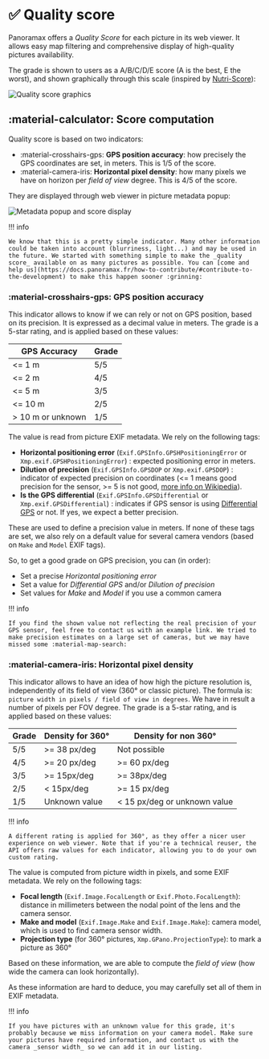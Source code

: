 # :white_check_mark: Quality score

Panoramax offers a _Quality Score_ for each picture in its web viewer. It allows easy map filtering and comprehensive display of high-quality pictures availability.

The grade is shown to users as a A/B/C/D/E score (A is the best, E the worst), and shown graphically through this scale (inspired by [Nutri-Score](https://en.wikipedia.org/wiki/Nutri-Score)):

![Quality score graphics](./images/quality_score.png)

## :material-calculator: Score computation

Quality score is based on two indicators:

- :material-crosshairs-gps: __GPS position accuracy__: how precisely the GPS coordinates are set, in meters. This is 1/5 of the score.
- :material-camera-iris: __Horizontal pixel density__: how many pixels we have on horizon per _field of view_ degree. This is 4/5 of the score.

They are displayed through web viewer in picture metadata popup:

![Metadata popup and score display](./images/quality_score_viewer.png)

!!! info

	We know that this is a pretty simple indicator. Many other information could be taken into account (blurriness, light...) and may be used in the future. We started with something simple to make the _quality score_ available on as many pictures as possible. You can [come and help us](https://docs.panoramax.fr/how-to-contribute/#contribute-to-the-development) to make this happen sooner :grinning:

### :material-crosshairs-gps: GPS position accuracy

This indicator allows to know if we can rely or not on GPS position, based on its precision. It is expressed as a decimal value in meters. The grade is a 5-star rating, and is applied based on these values:

| GPS Accuracy      | Grade |
| ----------------- | ----- |
| <= 1 m            |  5/5  |
| <= 2 m            |  4/5  |
| <= 5 m            |  3/5  |
| <= 10 m           |  2/5  |
| > 10 m or unknown |  1/5  |

The value is read from picture EXIF metadata. We rely on the following tags:

- __Horizontal positioning error__ (`Exif.GPSInfo.GPSHPositioningError` or `Xmp.exif.GPSHPositioningError`) : expected positioning error in meters.
- __Dilution of precision__ (`Exif.GPSInfo.GPSDOP` or `Xmp.exif.GPSDOP`) : indicator of expected precision on coordinates (<= 1 means good precision for the sensor, >= 5 is not good, [more info on Wikipedia](https://en.wikipedia.org/wiki/Dilution_of_precision_(navigation))).
- __Is the GPS differential__ (`Exif.GPSInfo.GPSDifferential` or `Xmp.exif.GPSDifferential`) : indicates if GPS sensor is using [Differential GPS](https://en.wikipedia.org/wiki/Differential_GPS) or not. If yes, we expect a better precision.

These are used to define a precision value in meters. If none of these tags are set, we also rely on a default value for several camera vendors (based on `Make` and `Model` EXIF tags).

So, to get a good grade on GPS precision, you can (in order):

- Set a precise _Horizontal positioning error_
- Set a value for _Differential GPS_ and/or _Dilution of precision_
- Set values for _Make_ and _Model_ if you use a common camera


!!! info

	If you find the shown value not reflecting the real precision of your GPS sensor, feel free to contact us with an example link. We tried to make precision estimates on a large set of cameras, but we may have missed some :material-map-search:

### :material-camera-iris: Horizontal pixel density

This indicator allows to have an idea of how high the picture resolution is, independently of its field of view (360° or classic picture). The formula is: `picture width in pixels / field of view in degrees`. We have in result a number of pixels per FOV degree. The grade is a 5-star rating, and is applied based on these values:

| Grade | Density for 360° | Density for non 360°         |
| ----- | ---------------- |  --------------------------- |
| 5/5   | >= 38 px/deg     | Not possible                 |
| 4/5   | >= 20 px/deg     | >= 60 px/deg                 |
| 3/5   | >= 15px/deg      | >= 38px/deg                  |
| 2/5   | < 15px/deg       | >= 15 px/deg                 |
| 1/5   | Unknown value    | < 15 px/deg or unknown value |

!!! info

	A different rating is applied for 360°, as they offer a nicer user experience on web viewer. Note that if you're a technical reuser, the API offers raw values for each indicator, allowing you to do your own custom rating.

The value is computed from picture width in pixels, and some EXIF metadata. We rely on the following tags:

- __Focal length__ (`Exif.Image.FocalLength` or `Exif.Photo.FocalLength`): distance in millimeters between the nodal point of the lens and the camera sensor.
- __Make and model__ (`Exif.Image.Make` and `Exif.Image.Make`): camera model, which is used to find camera sensor width.
- __Projection type__ (for 360° pictures, `Xmp.GPano.ProjectionType`): to mark a picture as 360°

Based on these information, we are able to compute the _field of view_ (how wide the camera can look horizontally).

As these information are hard to deduce, you may carefully set all of them in EXIF metadata.

!!! info

	If you have pictures with an unknown value for this grade, it's probably because we miss information on your camera model. Make sure your pictures have required information, and contact us with the camera _sensor width_ so we can add it in our listing.

